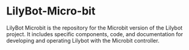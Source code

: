 # LilyBot-Micro-bit
LilyBot Microbit is the repository for the Microbit version of the Lilybot project. It includes specific components, code, and documentation for developing and operating Lilybot with the Microbit controller. 
